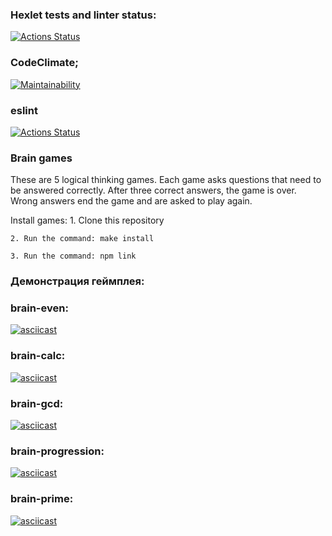 ### Hexlet tests and linter status:
[![Actions Status](https://github.com/karmeowwoof/frontend-project-lvl1/workflows/hexlet-check/badge.svg)](https://github.com/karmeowwoof/frontend-project-lvl1/actions)
### CodeClimate;
[![Maintainability](https://api.codeclimate.com/v1/badges/a99a88d28ad37a79dbf6/maintainability)](https://codeclimate.com/github/codeclimate/codeclimate/maintainability)
### eslint 
[![Actions Status](https://github.com/karmeowwoof/frontend-project-lvl1/workflows/lint/badge.svg)](https://github.com/karmeowwoof/frontend-project-lvl1/actions)

### Brain games

These are 5 logical thinking games. Each game asks questions that need to be answered correctly. After three correct answers, the game is over. Wrong answers end the game and are asked to play again.

Install games:
    1. Clone this repository

    2. Run the command: make install

    3. Run the command: npm link


### Демонстрация геймплея:
### brain-even:
[![asciicast](https://asciinema.org/a/iVsENFYMBADOLVhaG43A4anIt.svg)](https://asciinema.org/a/iVsENFYMBADOLVhaG43A4anIt)
### brain-calc:
[![asciicast](https://asciinema.org/a/YKvaJ9XGoOF13V3cUYWtAsvKB.svg)](https://asciinema.org/a/YKvaJ9XGoOF13V3cUYWtAsvKB)
### brain-gcd:
[![asciicast](https://asciinema.org/a/e9TvjhL7h27Fy1ko18yDS3BUC.svg)](https://asciinema.org/a/e9TvjhL7h27Fy1ko18yDS3BUC)
### brain-progression:
[![asciicast](https://asciinema.org/a/lGcIYKV8OIpui38rapCuXogbs.svg)](https://asciinema.org/a/lGcIYKV8OIpui38rapCuXogbs)
### brain-prime:
[![asciicast](https://asciinema.org/a/0M2wsWzBkJIf0ineG6rNAFLyC.svg)](https://asciinema.org/a/0M2wsWzBkJIf0ineG6rNAFLyC)